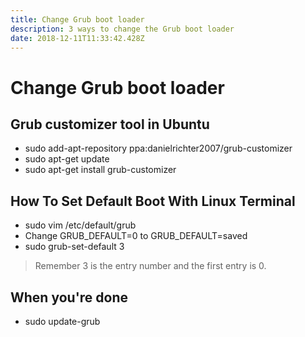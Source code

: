 ```yaml
---
title: Change Grub boot loader
description: 3 ways to change the Grub boot loader
date: 2018-12-11T11:33:42.428Z
---
```

# Change Grub boot loader

## Grub customizer tool in Ubuntu

- sudo add-apt-repository ppa:danielrichter2007/grub-customizer
- sudo apt-get update
- sudo apt-get install grub-customizer

## How To Set Default Boot With Linux Terminal

- sudo vim /etc/default/grub
- Change GRUB_DEFAULT=0 to GRUB_DEFAULT=saved
- sudo grub-set-default 3

> Remember 3 is the entry number and the first entry is 0.

## When you're done

- sudo update-grub
